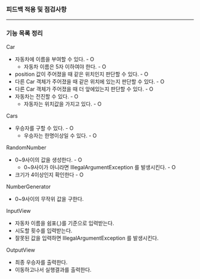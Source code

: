 ### 피드백 적용 및 점검사항



---

### 기능 목록 정리

Car
- 자동차에 이름을 부여할 수 있다. - O
  - 자동차 이름은 5자 이하여야 한다. - O
- position 값이 주어졌을 때 같은 위치인지 판단할 수 있다. - O
- 다른 Car 객체가 주어졌을 때 같은 위치에 있는지 판단할 수 있다. - O
- 다른 Car 객체가 주어졌을 때 더 앞에있는지 판단할 수 있다. - O
- 자동차는 전진할 수 있다. - O
  - 자동자는 위치값을 가지고 있다. - O


Cars
- 우승자를 구할 수 있다. - O
  - 우승자는 한명이상일 수 있다. - O

  
RandomNumber
- 0~9사이의 값을 생성한다. - O
  - 0~9사이가 아니라면 IllegalArgumentException 를 발생시킨다. - O
- 크기가 4이상인지 확인한다 - O

NumberGenerator
- 0~9사이의 무작위 값을 구한다.


InputView
- 자동차 이름을 쉼표(,)를 기준으로 입력받는다.
- 시도할 횟수를 입력받는다.
- 잘못된 값을 입력하면 IllegalArgumentException 를 발생시킨다.

OutputView
- 최종 우승자를 출력한다.
- 이동하고나서 실행결과를 출력한다.